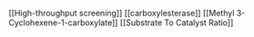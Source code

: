 [[High-throughput screening]]
[[carboxylesterase]]
[[Methyl 3-Cyclohexene-1-carboxylate]]
[[Substrate To Catalyst Ratio]]
